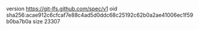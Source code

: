 version https://git-lfs.github.com/spec/v1
oid sha256:acae912c6cfcaf7e88c4ad5d0ddc68c25192c62b0a2ae41006ec1f59b0ba7b0a
size 23307
